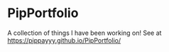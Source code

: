 # PipPortfolio

A collection of things I have been working on! See at https://pippayyy.github.io/PipPortfolio/
